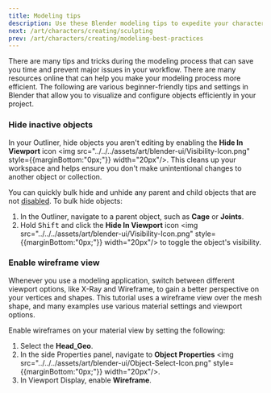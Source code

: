 ```yaml
---
title: Modeling tips
description: Use these Blender modeling tips to expedite your character creation.
next: /art/characters/creating/sculpting
prev: /art/characters/creating/modeling-best-practices
---
```


There are many tips and tricks during the modeling process that can save you time and prevent major issues in your workflow. There are many resources online that can help you make your modeling process more efficient. The following are various beginner-friendly tips and settings in Blender that allow you to visualize and configure objects efficiently in your project.

### Hide inactive objects

In your Outliner, hide objects you aren't editing by enabling the **Hide In Viewport** icon <img src="../../../assets/art/blender-ui/Visibility-Icon.png" style={{marginBottom:"0px;"}} width="20px"/>. This cleans up your workspace and helps ensure you don't make unintentional changes to another object or collection.

You can quickly bulk hide and unhide any parent and child objects that are not [disabled](../../../art/characters/creating/index.md#disabled-objects). To bulk hide objects:

1. In the Outliner, navigate to a parent object, such as **Cage** or **Joints**.
2. Hold <kbd>Shift</kbd> and click the **Hide In Viewport** icon <img src="../../../assets/art/blender-ui/Visibility-Icon.png" style={{marginBottom:"0px;"}} width="20px"/> to toggle the object's visibility.

### Enable wireframe view

Whenever you use a modeling application, switch between different viewport options, like X-Ray and Wireframe, to gain a better perspective on your vertices and shapes. This tutorial uses a wireframe view over the mesh shape, and many examples use various material settings and viewport options.

Enable wireframes on your material view by setting the following:

1. Select the **Head_Geo**.
2. In the side Properties panel, navigate to **Object Properties** <img src="../../../assets/art/blender-ui/Object-Select-Icon.png" style={{marginBottom:"0px;"}} width="20px"/>.
3. In Viewport Display, enable **Wireframe**.

